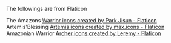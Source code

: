 The followings are from Flaticon

The Amazons <a href="https://www.flaticon.com/free-icons/warrior" title="warrior icons">Warrior icons created by Park Jisun - Flaticon</a><br>
Artemis'Blessing <a href="https://www.flaticon.com/free-icons/artemis" title="artemis icons">Artemis icons created by max.icons - Flaticon</a><br>
Amazonian Warrior <a href="https://www.flaticon.com/free-icons/archer" title="archer icons">Archer icons created by Leremy - Flaticon</a>
